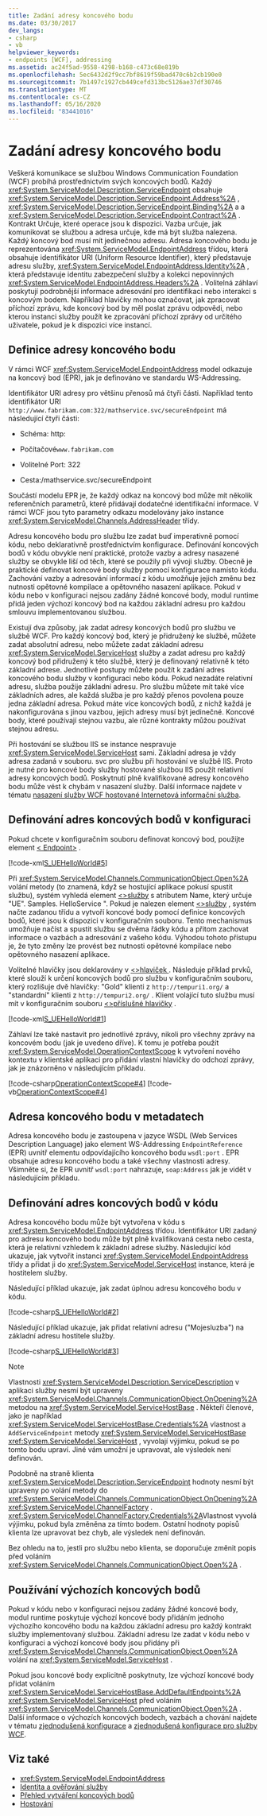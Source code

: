 ```yaml
---
title: Zadání adresy koncového bodu
ms.date: 03/30/2017
dev_langs:
- csharp
- vb
helpviewer_keywords:
- endpoints [WCF], addressing
ms.assetid: ac24f5ad-9558-4298-b168-c473c68e819b
ms.openlocfilehash: 5ec6432d2f9cc7bf8619f59bad470c6b2cb190e0
ms.sourcegitcommit: 7b1497c1927cb449cefd313bc5126ae37df30746
ms.translationtype: MT
ms.contentlocale: cs-CZ
ms.lasthandoff: 05/16/2020
ms.locfileid: "83441016"
---
```

# <a name="specifying-an-endpoint-address"></a>Zadání adresy koncového bodu

Veškerá komunikace se službou Windows Communication Foundation (WCF) probíhá prostřednictvím svých koncových bodů. Každý <xref:System.ServiceModel.Description.ServiceEndpoint> obsahuje <xref:System.ServiceModel.Description.ServiceEndpoint.Address%2A> , <xref:System.ServiceModel.Description.ServiceEndpoint.Binding%2A> a a <xref:System.ServiceModel.Description.ServiceEndpoint.Contract%2A> . Kontrakt Určuje, které operace jsou k dispozici. Vazba určuje, jak komunikovat se službou a adresa určuje, kde má být služba nalezena. Každý koncový bod musí mít jedinečnou adresu. Adresa koncového bodu je reprezentována <xref:System.ServiceModel.EndpointAddress> třídou, která obsahuje identifikátor URI (Uniform Resource Identifier), který představuje adresu služby, <xref:System.ServiceModel.EndpointAddress.Identity%2A> , která představuje identitu zabezpečení služby a kolekci nepovinných <xref:System.ServiceModel.EndpointAddress.Headers%2A> . Volitelná záhlaví poskytují podrobnější informace adresování pro identifikaci nebo interakci s koncovým bodem. Například hlavičky mohou označovat, jak zpracovat příchozí zprávu, kde koncový bod by měl poslat zprávu odpovědi, nebo kterou instanci služby použít ke zpracování příchozí zprávy od určitého uživatele, pokud je k dispozici více instancí.

## <a name="definition-of-an-endpoint-address"></a>Definice adresy koncového bodu

V rámci WCF <xref:System.ServiceModel.EndpointAddress> model odkazuje na koncový bod (EPR), jak je definováno ve standardu WS-Addressing.

Identifikátor URI adresy pro většinu přenosů má čtyři části. Například tento identifikátor URI `http://www.fabrikam.com:322/mathservice.svc/secureEndpoint` má následující čtyři části:

- Schéma: http:

- Počítačové`www.fabrikam.com`

- Volitelné Port: 322

- Cesta:/mathservice.svc/secureEndpoint

Součástí modelu EPR je, že každý odkaz na koncový bod může mít několik referenčních parametrů, které přidávají dodatečné identifikační informace. V rámci WCF jsou tyto parametry odkazu modelovány jako instance <xref:System.ServiceModel.Channels.AddressHeader> třídy.

Adresu koncového bodu pro službu lze zadat buď imperativně pomocí kódu, nebo deklarativně prostřednictvím konfigurace. Definování koncových bodů v kódu obvykle není praktické, protože vazby a adresy nasazené služby se obvykle liší od těch, které se použily při vývoji služby. Obecně je praktické definovat koncové body služby pomocí konfigurace namísto kódu. Zachování vazby a adresování informací z kódu umožňuje jejich změnu bez nutnosti opětovné kompilace a opětovného nasazení aplikace. Pokud v kódu nebo v konfiguraci nejsou zadány žádné koncové body, modul runtime přidá jeden výchozí koncový bod na každou základní adresu pro každou smlouvu implementovanou službou.

Existují dva způsoby, jak zadat adresy koncových bodů pro službu ve službě WCF. Pro každý koncový bod, který je přidružený ke službě, můžete zadat absolutní adresu, nebo můžete zadat základní adresu <xref:System.ServiceModel.ServiceHost> služby a zadat adresu pro každý koncový bod přidružený k této službě, který je definovaný relativně k této základní adrese. Jednotlivé postupy můžete použít k zadání adres koncového bodu služby v konfiguraci nebo kódu. Pokud nezadáte relativní adresu, služba použije základní adresu. Pro službu můžete mít také více základních adres, ale každá služba je pro každý přenos povolena pouze jedna základní adresa. Pokud máte více koncových bodů, z nichž každá je nakonfigurována s jinou vazbou, jejich adresy musí být jedinečné. Koncové body, které používají stejnou vazbu, ale různé kontrakty můžou používat stejnou adresu.

Při hostování se službou IIS se instance nespravuje <xref:System.ServiceModel.ServiceHost> sami. Základní adresa je vždy adresa zadaná v souboru. svc pro službu při hostování ve službě IIS. Proto je nutné pro koncové body služby hostované službou IIS použít relativní adresy koncových bodů. Poskytnutí plně kvalifikované adresy koncového bodu může vést k chybám v nasazení služby. Další informace najdete v tématu [nasazení služby WCF hostované Internetová informační služba](./feature-details/deploying-an-internet-information-services-hosted-wcf-service.md).

## <a name="defining-endpoint-addresses-in-configuration"></a>Definování adres koncových bodů v konfiguraci

Pokud chcete v konfiguračním souboru definovat koncový bod, použijte element [ \< Endpoint>](../configure-apps/file-schema/wcf/endpoint-element.md) .

[!code-xml[S_UEHelloWorld#5](./snippets/specifying-an-endpoint-address/serviceapp2.config#5)]

Při <xref:System.ServiceModel.Channels.CommunicationObject.Open%2A> volání metody (to znamená, když se hostující aplikace pokusí spustit službu), systém vyhledá element [ \<>služby](../configure-apps/file-schema/wcf/service.md) s atributem Name, který určuje "UE". Samples. HelloService ". Pokud je nalezen element [ \<>služby](../configure-apps/file-schema/wcf/service.md) , systém načte zadanou třídu a vytvoří koncové body pomocí definice koncových bodů, které jsou k dispozici v konfiguračním souboru. Tento mechanismus umožňuje načíst a spustit službu se dvěma řádky kódu a přitom zachovat informace o vazbách a adresování z vašeho kódu. Výhodou tohoto přístupu je, že tyto změny lze provést bez nutnosti opětovné kompilace nebo opětovného nasazení aplikace.

Volitelné hlavičky jsou deklarovány v [ \<>hlaviček ](../configure-apps/file-schema/wcf/headers-element.md). Následuje příklad prvků, které slouží k určení koncových bodů pro službu v konfiguračním souboru, který rozlišuje dvě hlavičky: "Gold" klienti z `http://tempuri1.org/` a "standardní" klienti z `http://tempuri2.org/` . Klient volající tuto službu musí mít v konfiguračním souboru [ \<>příslušné hlavičky](../configure-apps/file-schema/wcf/headers-element.md) .

[!code-xml[S_UEHelloWorld#1](./snippets/specifying-an-endpoint-address/serviceapp.config#1)]

Záhlaví lze také nastavit pro jednotlivé zprávy, nikoli pro všechny zprávy na koncovém bodu (jak je uvedeno dříve). K tomu je potřeba použít <xref:System.ServiceModel.OperationContextScope> k vytvoření nového kontextu v klientské aplikaci pro přidání vlastní hlavičky do odchozí zprávy, jak je znázorněno v následujícím příkladu.

[!code-csharp[OperationContextScope#4](../../../samples/snippets/csharp/VS_Snippets_CFX/operationcontextscope/cs/client.cs#4)]
[!code-vb[OperationContextScope#4](../../../samples/snippets/visualbasic/VS_Snippets_CFX/operationcontextscope/vb/client.vb#4)]

## <a name="endpoint-address-in-metadata"></a>Adresa koncového bodu v metadatech

Adresa koncového bodu je zastoupena v jazyce WSDL (Web Services Description Language) jako element WS-Addressing `EndpointReference` (EPR) uvnitř elementu odpovídajícího koncového bodu `wsdl:port` . EPR obsahuje adresu koncového bodu a také všechny vlastnosti adresy. Všimněte si, že EPR uvnitř `wsdl:port` nahrazuje, `soap:Address` jak je vidět v následujícím příkladu.

## <a name="defining-endpoint-addresses-in-code"></a>Definování adres koncových bodů v kódu

Adresa koncového bodu může být vytvořena v kódu s <xref:System.ServiceModel.EndpointAddress> třídou. Identifikátor URI zadaný pro adresu koncového bodu může být plně kvalifikovaná cesta nebo cesta, která je relativní vzhledem k základní adrese služby. Následující kód ukazuje, jak vytvořit instanci <xref:System.ServiceModel.EndpointAddress> třídy a přidat ji do <xref:System.ServiceModel.ServiceHost> instance, která je hostitelem služby.

Následující příklad ukazuje, jak zadat úplnou adresu koncového bodu v kódu.

[!code-csharp[S_UEHelloWorld#2](../../../samples/snippets/csharp/VS_Snippets_CFX/s_uehelloworld/cs/snippet.cs#2)]

Následující příklad ukazuje, jak přidat relativní adresu ("Mojesluzba") na základní adresu hostitele služby.

[!code-csharp[S_UEHelloWorld#3](../../../samples/snippets/csharp/VS_Snippets_CFX/s_uehelloworld/cs/snippet.cs#3)]

> [!NOTE]
> Vlastnosti <xref:System.ServiceModel.Description.ServiceDescription> v aplikaci služby nesmí být upraveny <xref:System.ServiceModel.Channels.CommunicationObject.OnOpening%2A> metodou na <xref:System.ServiceModel.ServiceHostBase> . Někteří členové, jako je například <xref:System.ServiceModel.ServiceHostBase.Credentials%2A> vlastnost a `AddServiceEndpoint` metody <xref:System.ServiceModel.ServiceHostBase> <xref:System.ServiceModel.ServiceHost> , vyvolají výjimku, pokud se po tomto bodu upraví. Jiné vám umožní je upravovat, ale výsledek není definován.
>
> Podobně na straně klienta <xref:System.ServiceModel.Description.ServiceEndpoint> hodnoty nesmí být upraveny po volání metody do <xref:System.ServiceModel.Channels.CommunicationObject.OnOpening%2A> <xref:System.ServiceModel.ChannelFactory> . <xref:System.ServiceModel.ChannelFactory.Credentials%2A>Vlastnost vyvolá výjimku, pokud byla změněna za tímto bodem. Ostatní hodnoty popisů klienta lze upravovat bez chyb, ale výsledek není definován.
>
> Bez ohledu na to, jestli pro službu nebo klienta, se doporučuje změnit popis před voláním <xref:System.ServiceModel.Channels.CommunicationObject.Open%2A> .

## <a name="using-default-endpoints"></a>Používání výchozích koncových bodů

Pokud v kódu nebo v konfiguraci nejsou zadány žádné koncové body, modul runtime poskytuje výchozí koncové body přidáním jednoho výchozího koncového bodu na každou základní adresu pro každý kontrakt služby implementovaný službou. Základní adresu lze zadat v kódu nebo v konfiguraci a výchozí koncové body jsou přidány při <xref:System.ServiceModel.Channels.CommunicationObject.Open%2A> volání na <xref:System.ServiceModel.ServiceHost> .

Pokud jsou koncové body explicitně poskytnuty, lze výchozí koncové body přidat voláním <xref:System.ServiceModel.ServiceHostBase.AddDefaultEndpoints%2A> <xref:System.ServiceModel.ServiceHost> před voláním <xref:System.ServiceModel.Channels.CommunicationObject.Open%2A> . Další informace o výchozích koncových bodech, vazbách a chování najdete v tématu [zjednodušená konfigurace](simplified-configuration.md) a [zjednodušená konfigurace pro služby WCF](./samples/simplified-configuration-for-wcf-services.md).

## <a name="see-also"></a>Viz také

- <xref:System.ServiceModel.EndpointAddress>
- [Identita a ověřování služby](./feature-details/service-identity-and-authentication.md)
- [Přehled vytváření koncových bodů](endpoint-creation-overview.md)
- [Hostování](./feature-details/hosting.md)
